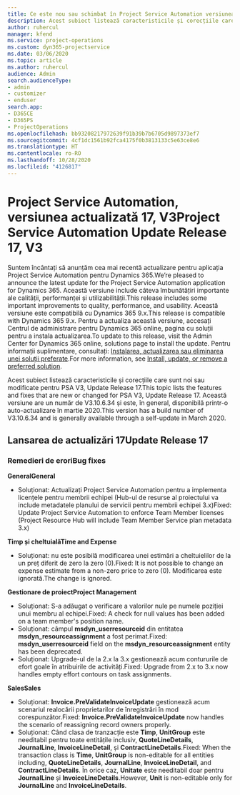 ```yaml
---
title: Ce este nou sau schimbat în Project Service Automation versiunea actualizată 17, V3
description: Acest subiect listează caracteristicile și corecțiile care sunt disponibile în Project Service Automation V3, versiunea actualizată 17, V3.
author: ruhercul
manager: kfend
ms.service: project-operations
ms.custom: dyn365-projectservice
ms.date: 03/06/2020
ms.topic: article
ms.author: ruhercul
audience: Admin
search.audienceType:
- admin
- customizer
- enduser
search.app:
- D365CE
- D365PS
- ProjectOperations
ms.openlocfilehash: bb93208217972639f91b39b7b6705d9897373ef7
ms.sourcegitcommit: 4cf1dc1561b92fca4175f0b3813133c5e63ce8e6
ms.translationtype: HT
ms.contentlocale: ro-RO
ms.lasthandoff: 10/28/2020
ms.locfileid: "4126817"
---
```

# <a name="project-service-automation-update-release-17-v3"></a><span data-ttu-id="961d0-103">Project Service Automation, versiunea actualizată 17, V3</span><span class="sxs-lookup"><span data-stu-id="961d0-103">Project Service Automation Update Release 17, V3</span></span>

<span data-ttu-id="961d0-104">Suntem încântați să anunțăm cea mai recentă actualizare pentru aplicația Project Service Automation pentru Dynamics 365.</span><span class="sxs-lookup"><span data-stu-id="961d0-104">We’re pleased to announce the latest update for the Project Service Automation application for Dynamics 365.</span></span> <span data-ttu-id="961d0-105">Această versiune include câteva îmbunătățiri importante ale calității, performanței și utilizabilității.</span><span class="sxs-lookup"><span data-stu-id="961d0-105">This release includes some important improvements to quality, performance, and usability.</span></span>  <span data-ttu-id="961d0-106">Această versiune este compatibilă cu Dynamics 365 9.x.</span><span class="sxs-lookup"><span data-stu-id="961d0-106">This release is compatible with Dynamics 365 9.x.</span></span> <span data-ttu-id="961d0-107">Pentru a actualiza această versiune, accesați Centrul de administrare pentru Dynamics 365 online, pagina cu soluții pentru a instala actualizarea.</span><span class="sxs-lookup"><span data-stu-id="961d0-107">To update to this release, visit the Admin Center for Dynamics 365 online, solutions page to install the update.</span></span> <span data-ttu-id="961d0-108">Pentru informații suplimentare, consultați: [Instalarea, actualizarea sau eliminarea unei soluții preferate](https://docs.microsoft.com/power-platform/admin/install-remove-preferred-solution).</span><span class="sxs-lookup"><span data-stu-id="961d0-108">For more information, see [Install, update, or remove a preferred solution](https://docs.microsoft.com/power-platform/admin/install-remove-preferred-solution).</span></span>

<span data-ttu-id="961d0-109">Acest subiect listează caracteristicile și corecțiile care sunt noi sau modificate pentru PSA V3, Update Release 17.</span><span class="sxs-lookup"><span data-stu-id="961d0-109">This topic lists the features and fixes that are new or changed for PSA V3, Update Release 17.</span></span> <span data-ttu-id="961d0-110">Această versiune are un număr de V3.10.6.34 și este, în general, disponibilă printr-o auto-actualizare în martie 2020.</span><span class="sxs-lookup"><span data-stu-id="961d0-110">This version has a build number of V3.10.6.34 and is generally available through a self-update in March 2020.</span></span>


## <a name="update-release-17"></a><span data-ttu-id="961d0-111">Lansarea de actualizări 17</span><span class="sxs-lookup"><span data-stu-id="961d0-111">Update Release 17</span></span>

### <a name="bug-fixes"></a><span data-ttu-id="961d0-112">Remedieri de erori</span><span class="sxs-lookup"><span data-stu-id="961d0-112">Bug fixes</span></span>

<span data-ttu-id="961d0-113">**General**</span><span class="sxs-lookup"><span data-stu-id="961d0-113">**General**</span></span>

- <span data-ttu-id="961d0-114">Soluționat: Actualizați Project Service Automation pentru a implementa licențele pentru membrii echipei (Hub-ul de resurse al proiectului va include metadatele planului de servicii pentru membrii echipei 3.x)</span><span class="sxs-lookup"><span data-stu-id="961d0-114">Fixed: Update Project Service Automation to enforce Team Member licenses (Project Resource Hub will include Team Member Service plan metadata 3.x)</span></span>
 
<span data-ttu-id="961d0-115">**Timp și cheltuială**</span><span class="sxs-lookup"><span data-stu-id="961d0-115">**Time and Expense**</span></span>

- <span data-ttu-id="961d0-116">Soluționat: nu este posibilă modificarea unei estimări a cheltuielilor de la un preț diferit de zero la zero (0).</span><span class="sxs-lookup"><span data-stu-id="961d0-116">Fixed: It is not possible to change an expense estimate from a non-zero price to zero (0).</span></span> <span data-ttu-id="961d0-117">Modificarea este ignorată.</span><span class="sxs-lookup"><span data-stu-id="961d0-117">The change is ignored.</span></span>

<span data-ttu-id="961d0-118">**Gestionare de proiect**</span><span class="sxs-lookup"><span data-stu-id="961d0-118">**Project Management**</span></span>

- <span data-ttu-id="961d0-119">Soluționat: S-a adăugat o verificare a valorilor nule pe numele poziției unui membru al echipei.</span><span class="sxs-lookup"><span data-stu-id="961d0-119">Fixed: A check for null values has been added on a team member's position name.</span></span>
- <span data-ttu-id="961d0-120">Soluționat: câmpul **msdyn_userresourceid** din entitatea **msdyn_resourceassignment** a fost perimat.</span><span class="sxs-lookup"><span data-stu-id="961d0-120">Fixed: **msdyn_userresourceid** field on the **msdyn_resourceassignment** entity has been deprecated.</span></span>
- <span data-ttu-id="961d0-121">Soluționat: Upgrade-ul de la 2.x la 3.x gestionează acum contururile de efort goale în atribuirile de activități.</span><span class="sxs-lookup"><span data-stu-id="961d0-121">Fixed: Upgrade from 2.x to 3.x now handles empty effort contours on task assignments.</span></span>

<span data-ttu-id="961d0-122">**Sales**</span><span class="sxs-lookup"><span data-stu-id="961d0-122">**Sales**</span></span>

- <span data-ttu-id="961d0-123">Soluționat: **Invoice.PreValidateInvoiceUpdate** gestionează acum scenariul realocării proprietarilor de înregistrări în mod corespunzător.</span><span class="sxs-lookup"><span data-stu-id="961d0-123">Fixed: **Invoice.PreValidateInvoiceUpdate** now handles the scenario of reassigning record owners properly.</span></span>
- <span data-ttu-id="961d0-124">Soluționat: Când clasa de tranzacție este **Timp**, **UnitGroup** este needitabil pentru toate entitățile inclusiv, **QuoteLineDetails**, **JournalLine**, **InvoiceLineDetail**, și **ContractLineDetails**.</span><span class="sxs-lookup"><span data-stu-id="961d0-124">Fixed: When the transaction class is **Time**, **UnitGroup** is non-editable for all entities including, **QuoteLineDetails**, **JournalLine**, **InvoiceLineDetail**, and **ContractLineDetails**.</span></span> <span data-ttu-id="961d0-125">În orice caz, **Unitate** este needitabil doar pentru **JournalLine** și **InvoiceLineDetails**.</span><span class="sxs-lookup"><span data-stu-id="961d0-125">However, **Unit** is non-editable only for **JournalLine** and **InvoiceLineDetails**.</span></span>


